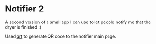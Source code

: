 # Notifier 2

A second version of a small app I can use to let people notify me that the dryer is finished :)

Used [qrt](https://github.com/espenraugstad/qrt) to generate QR code to the notifier main page.
